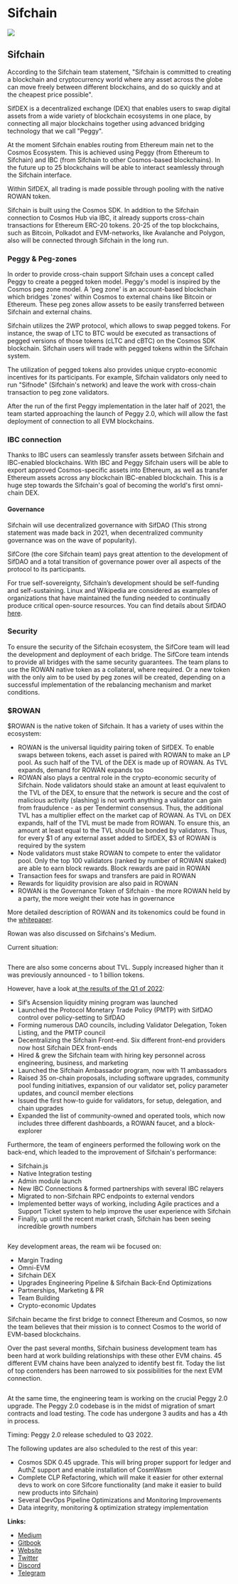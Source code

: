# Sifchain

![](https://img4.teletype.in/files/3c/2c/3c2c61bb-beac-45a2-b742-0b58f315f921.png)

## Sifchain

According to the Sifchain team statement, "Sifchain is committed to creating a blockchain and cryptocurrency world where any asset across the globe can move freely between different blockchains, and do so quickly and at the cheapest price possible".

SifDEX is a decentralized exchange (DEX) that enables users to swap digital assets from a wide variety of blockchain ecosystems in one place, by connecting all major blockchains together using advanced bridging technology that we call "Peggy".

At the moment Sifchain enables routing from Ethereum main net to the Cosmos Ecosystem. This is achieved using Peggy (from Ethereum to Sifchain) and IBC (from Sifchain to other Cosmos-based blockchains). In the future up to 25 blockchains will be able to interact seamlessly through the Sifchain interface.

Within SifDEX, all trading is made possible through pooling with the native ROWAN token.

Sifchain is built using the Cosmos SDK. In addition to the Sifchain connection to Cosmos Hub via IBC, it already supports cross-chain transactions for Ethereum ERC-20 tokens. 20-25 of the top blockchains, such as Bitcoin, Polkadot and EVM-networks, like Avalanche and Polygon, also will be connected through Sifchain in the long run.

### **Peggy & Peg-zones**

In order to provide cross-chain support Sifchain uses a concept called Peggy to create a pegged token model. Peggy's model is inspired by the Cosmos peg zone model. A 'peg zone' is an account-based blockchain which bridges 'zones' within Cosmos to external chains like Bitcoin or Ethereum. These peg zones allow assets to be easily transferred between Sifchain and external chains.

Sifchain utilizes the 2WP protocol, which allows to swap pegged tokens. For instance, the swap of LTC to BTC would be executed as transactions of pegged versions of those tokens (cLTC and cBTC) on the Cosmos SDK blockchain. Sifchain users will trade with pegged tokens within the Sifchain system.

The utilization of pegged tokens also provides unique crypto-economic incentives for its participants. For example, Sifchain validators only need to run "Sifnode" (Sifchain's network) and leave the work with cross-chain transaction to peg zone validators.

After the run of the first Peggy implementation in the later half of 2021, the team started approaching the launch of Peggy 2.0, which will allow the fast deployment of connection to all EVM blockchains.

### **IBC connection**

Thanks to IBC users can seamlessly transfer assets between Sifchain and IBC-enabled blockchains. With IBC and Peggy Sifchain users will be able to export approved Cosmos-specific assets into Ethereum, as well as transfer Ethereum assets across any blockchain IBC-enabled blockchain. This is a huge step towards the Sifchain's goal of becoming the world's first omni-chain DEX.

#### Governance

Sifchain will use decentralized governance with SifDAO (This strong statement was made back in 2021, when decentralized community governance was on the wave of popularity).

SifCore (the core Sifchain team) pays great attention to the development of SifDAO and a total transition of governance power over all aspects of the protocol to its participants.

For true self-sovereignty, Sifchain’s development should be self-funding and self-sustaining. Linux and Wikipedia are considered as examples of organizations that have maintained the funding needed to continually produce critical open-source resources. You can find details about SifDAO [here](https://sifchain.notion.site/SifDAO).

### **Security**

To ensure the security of the Sifchain ecosystem, the SifCore team will lead the development and deployment of each bridge. The SifCore team intends to provide all bridges with the same security guarantees. The team plans to use the ROWAN native token as a collateral, where required. Or a new token with the only aim to be used by peg zones will be created, depending on a successful implementation of the rebalancing mechanism and market conditions.

### $ROWAN

$ROWAN is the native token of Sifchain. It has a variety of uses within the ecosystem:

* ROWAN is the universal liquidity pairing token of SifDEX. To enable swaps between tokens, each asset is paired with ROWAN to make an LP pool. As such half of the TVL of the DEX is made up of ROWAN. As TVL expands, demand for ROWAN expands too
* ROWAN also plays a central role in the crypto-economic security of Sifchain. Node validators should stake an amount at least equivalent to the TVL of the DEX, to ensure that the network is secure and the cost of malicious activity (slashing) is not worth anything a validator can gain from fraudulence - as per Tendermint consensus. Thus, the additional TVL has a multiplier effect on the market cap of ROWAN. As TVL on DEX expands, half of the TVL must be made from ROWAN. To ensure this, an amount at least equal to the TVL should be bonded by validators. Thus, for every $1 of any external asset added to SifDEX, $3 of ROWAN is required by the system
* Node validators must stake ROWAN to compete to enter the validator pool. Only the top 100 validators (ranked by number of ROWAN staked) are able to earn block rewards. Block rewards are paid in ROWAN
* Transaction fees for swaps and transfers are paid in ROWAN&#x20;
* Rewards for liquidity provision are also paid in ROWAN
* ROWAN is the Governance Token of Sifchain - the more ROWAN held by a party, the more weight their vote has in governance

More detailed description of ROWAN and its tokenomics could be found in the [whitepaper](https://assets.website-files.com/60ec70152eafa8dd30cb2fb5/6100250b18eca84d2952ea0e\_sif\_tokenomics\_latex.pdf).

Rowan was also discussed on Sifchains's Medium.

Current situation:



<figure><img src="../.gitbook/assets/image (37).png" alt=""><figcaption></figcaption></figure>

There are also some concerns about TVL. Supply increased higher than it was previously announced - to 1 billion tokens.

However, have a look at[ the results of the Q1 of 2022](https://medium.com/sifchain-finance/sifchain-update-spring-summer-2022-ec7cda4896c8):

* Sif’s Acsension liquidity mining program was launched&#x20;
* Launched the Protocol Monetary Trade Policy (PMTP) with SifDAO control over policy-setting to SifDAO
* Forming numerous DAO councils, including Validator Delegation, Token Listing, and the PMTP council
* Decentralizing the Sifchain Front-end. Six different front-end providers now host Sifchain DEX front-ends
* Hired & grew the Sifchain team with hiring key personnel across engineering, business, and marketing
* Launched the Sifchain Ambassador program, now with 11 ambassadors
* Raised 35 on-chain proposals, including software upgrades, community pool funding initiatives, expansion of our validator set, policy parameter updates, and council member elections
* Issued the first how-to guide for validators, for setup, delegation, and chain upgrades
* Expanded the list of community-owned and operated tools, which now includes three different dashboards, a ROWAN faucet, and a block-explorer

Furthermore, the team of engineers performed the following work on the back-end, which leaded to the improvement of Sifchain's performance:

* Sifchain.js&#x20;
* Native Integration testing&#x20;
* Admin module launch&#x20;
* New IBC Connections & formed partnerships with several IBC relayers&#x20;
* Migrated to non-Sifchain RPC endpoints to external vendors&#x20;
* Implemented better ways of working, including Agile practices and a Support Ticket system to help improve the user experience with Sifchain&#x20;
* Finally, up until the recent market crash, Sifchain has been seeing incredible growth numbers

<figure><img src="../.gitbook/assets/image (33).png" alt=""><figcaption></figcaption></figure>

Key development areas, the ream wii be focused on:

* Margin Trading
* &#x20;Omni-EVM&#x20;
* Sifchain DEX&#x20;
* Upgrades Engineering Pipeline & Sifchain Back-End Optimizations
* &#x20;Partnerships, Marketing & PR&#x20;
* Team Building&#x20;
* Crypto-economic Updates

Sifchain became the first bridge to connect Ethereum and Cosmos, so now the team believes that their mission is to connect Cosmos to the world of EVM-based blockchains.

Over the past several months, Sifchain business development team has been hard at work building relationships with these other EVM chains. 45 different EVM chains have been analyzed to identify best fit. Today the list of top contenders has been narrowed to six possibilities for the next EVM connection.

<figure><img src="../.gitbook/assets/image (16) (2).png" alt=""><figcaption></figcaption></figure>

At the same time, the engineering team is working on the crucial Peggy 2.0 upgrade. The Peggy 2.0 codebase is in the midst of migration of smart contracts and load testing. The code has undergone 3 audits and has a 4th in process.

Timing: Peggy 2.0 release scheduled to Q3 2022.

The following updates are also scheduled to the rest of this year:

* Cosmos SDK 0.45 upgrade. This will bring proper support for ledger and AuthZ support and enable installation of CosmWasm
* Complete CLP Refactoring, which will make it easier for other external devs to work on core Sifcore functionality (and make it easier to build new products into Sifchain)
* Several DevOps Pipeline Optimizations and Monitoring Improvements
* Data integrity, monitoring & optimization strategy implementation

**Links:**

* [Medium](https://medium.com/sifchain-finance)
* [Gitbook](https://docs.sifchain.finance/welcome-to-sifchain/start-here)
* [Website](https://sifchain.finance/)
* [Twitter](https://twitter.com/sifchain?s=20)
* [Discord](https://discord.gg/sifchain)
* [Telegram](https://t.me/sifchain)
